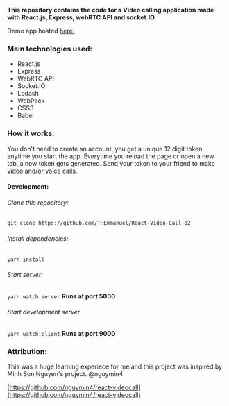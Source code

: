 **This repository contains the code for a Video calling application made with React.js, Express, webRTC API and socket.IO**

Demo app hosted [here:](https://callr-x.herokuapp.com/)

### Main technologies used:

* React.js
* Express
* WebRTC API
* Socket.IO
* Lodash
* WebPack
* CSS3
* Babel


### How it works:
You don't need to create an account, you get a unique 12 digit token anytime you start the app.
Everytime you reload the page or open a new tab, a new token gets generated.
Send your token to your friend to make video and/or voice calls.

#### Development:
###### Clone this repository:
`git clone https://github.com/THEmmanuel/React-Video-Call-02` 

###### Install dependencies:
`yarn install`

###### Start server:
`yarn watch:server`
**Runs at port 5000**

###### Start development server
`yarn watch:client`
**Runs at port 9000**

### Attribution:
This was a huge learning experiece for me and this project was inspired by Minh Son Nguyen's project.
@nguymin4

[https://github.com/nguymin4/react-videocall](https://github.com/nguymin4/react-videocall)
